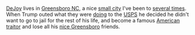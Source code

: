 <a href="https://en.wikipedia.org/wiki/Louis_DeJoy">DeJoy</a> lives in <a href="https://www.google.com/maps/place/806+Country+Club+Dr,+Greensboro,+NC+27408/@36.1002412,-79.8019711,143m/data=!3m1!1e3!4m5!3m4!1s0x88531ec676c2f113:0x66ed022d711046de!8m2!3d36.1002412!4d-79.8016975">Greensboro NC</a>, a nice <a href="https://en.wikipedia.org/wiki/Greensboro,_North_Carolina">small city</a> I've been to <a href="https://www.google.com/search?q=site%3Ascripting.com+greensboro">several times</a>. When Trump outed what they were <a href="https://www.inquirer.com/opinion/commentary/trump-mailboxes-sorters-usps-2020-election-louis-dejoy-20200816.html">doing</a> to the <a href="https://en.wikipedia.org/wiki/United_States_Postal_Service">USPS</a> he decided he didn't want to go to jail for the rest of his life, and become a famous <a href="https://en.wikipedia.org/wiki/List_of_people_convicted_of_treason#United_States">American traitor</a> and lose all his <a href="https://www.greensborocc.org/">nice Greensboro</a> friends.
